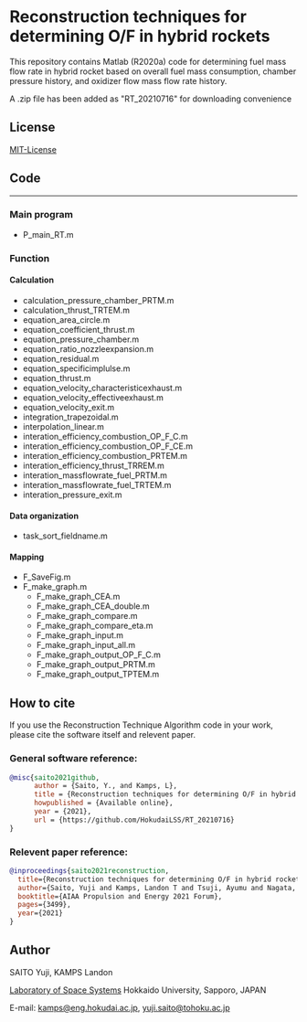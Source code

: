 # Reconstruction techniques for determining O/F in hybrid rockets
This repository contains Matlab (R2020a) code for determining fuel mass flow rate in hybrid rocket based on overall fuel mass consumption, chamber pressure history, and oxidizer flow mass flow rate history.

A .zip file has been added as "RT_20210716" for downloading convenience

## License
[MIT-License](https://github.com/HokudaiLSS/RT_20210716/blob/main/MIT%20License.txt)

## Code  
---
### Main program  
- P_main_RT.m  

### Function  
#### Calculation
- calculation_pressure_chamber_PRTM.m
- calculation_thrust_TRTEM.m
- equation_area_circle.m
- equation_coefficient_thrust.m
- equation_pressure_chamber.m
- equation_ratio_nozzleexpansion.m
- equation_residual.m
- equation_specificimplulse.m
- equation_thrust.m
- equation_velocity_characteristicexhaust.m
- equation_velocity_effectiveexhaust.m
- equation_velocity_exit.m
- integration_trapezoidal.m
- interpolation_linear.m
- interation_efficiency_combustion_OP_F_C.m
- interation_efficiency_combustion_OP_F_CE.m
- interation_efficiency_combustion_PRTEM.m
- interation_efficiency_thrust_TRREM.m
- interation_massflowrate_fuel_PRTM.m
- interation_massflowrate_fuel_TRTEM.m
- interation_pressure_exit.m

#### Data organization  
- task_sort_fieldname.m


#### Mapping
- F_SaveFig.m
- F_make_graph.m  
	- F_make_graph_CEA.m  
	- F_make_graph_CEA_double.m
	- F_make_graph_compare.m
	- F_make_graph_compare_eta.m
	- F_make_graph_input.m
	- F_make_graph_input_all.m
	- F_make_graph_output_OP_F_C.m
	- F_make_graph_output_PRTM.m
	- F_make_graph_output_TPTEM.m

      
## How to cite
If you use the Reconstruction Technique Algorithm code in your work, please cite the software itself and relevent paper.
### General software reference:
```bibtex
@misc{saito2021github,
      author = {Saito, Y., and Kamps, L},
      title = {Reconstruction techniques for determining O/F in hybrid rockets},
      howpublished = {Available online},
      year = {2021},
      url = {https://github.com/HokudaiLSS/RT_20210716}
}
```
### Relevent paper reference:
```bibtex
@inproceedings{saito2021reconstruction,
  title={Reconstruction techniques for determining O/F in hybrid rockets},
  author={Saito, Yuji and Kamps, Landon T and Tsuji, Ayumu and Nagata, Harunori},
  booktitle={AIAA Propulsion and Energy 2021 Forum},
  pages={3499},
  year={2021}
}
```
## Author
SAITO Yuji, KAMPS Landon

[Laboratory of Space Systems](https://mech-hm.eng.hokudai.ac.jp/~spacesystem/)
Hokkaido University, Sapporo, JAPAN

E-mail: kamps@eng.hokudai.ac.jp, yuji.saito@tohoku.ac.jp
